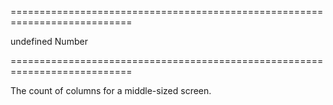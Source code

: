 <!--**
/*-------------------------------------------
    Auto-generated file. Do not modify.
-------------------------------------------

**-->
===========================================================================
<!--default-->undefined<!--/default-->
<!--type-->Number<!--/type-->
===========================================================================

<!--shortDescription-->
The count of columns for a middle-sized screen.
<!--/shortDescription-->

<!--fullDescription-->

<!--/fullDescription-->